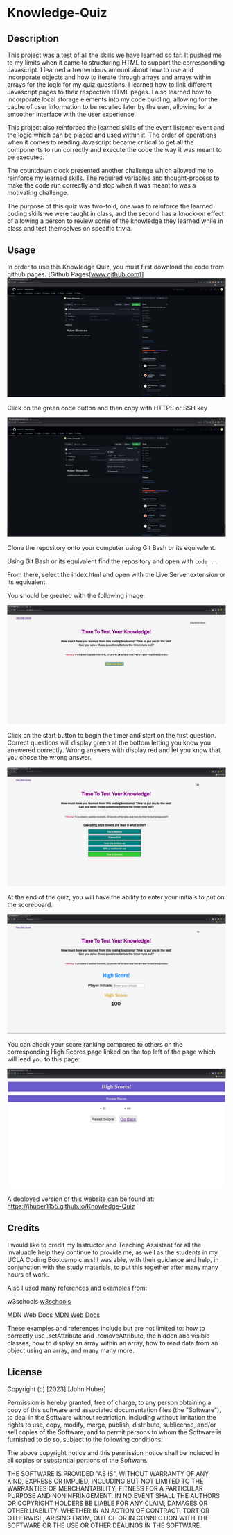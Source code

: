 # Knowledge-Quiz

## Description

This project was a test of all the skills we have learned so far. It pushed me to my limits when it came to structuring HTML to support the corresponding Javascript. I learned a tremendous amount about how to use and incorporate objects and how to iterate through arrays and arrays within arrays for the logic for my quiz questions. I learned how to link different Javascript pages to their respective HTML pages. I also learned how to incorporate local storage elements into my code buidling, allowing for the cache of user information to be recalled later by the user, allowing for a smoother interface with the user experience.

This project also reinforced the learned skills of the event listener event and the logic which can be placed and used within it. The order of operations when it comes to reading Javascript became critical to get all the components to run correctly and execute the code the way it was meant to be executed.

The countdown clock presented another challenge which allowed me to reinforce my learned skills. The required variables and thought-process to make the code run correctly and stop when it was meant to was a motivating challenge.

The purpose of this quiz was two-fold, one was to reinforce the learned coding skills we were taught in class, and the second has a knock-on effect of allowing a person to review some of the knowledge they learned while in class and test themselves on specific trivia.

## Usage

In order to use this Knowledge Quiz, you must first download the code from github pages.
[Github Pages(www.github.com)]
![Github Pages](./assets/Images/GithubPages.png)

Click on the green code button and then copy with HTTPS or SSH key

![Git Hub Code](./assets/Images/GithubCode.png)

Clone the repository onto your computer using Git Bash or its equivalent.

Using Git Bash or its equivalent find the repository and open with `code .` .

From there, select the index.html and open with the Live Server extension or its equivalent.

You should be greeted with the following image:

![Knowledge Quiz](./assets/Images/Knowledge-Quiz.png)

Click on the start button to begin the timer and start on the first question. Correct questions will display green at the bottom letting you know you answered correctly. Wrong answers with display red and let you know that you chose the wrong answer.

![Knowledge Question](./assets/Images/Knowledge-Question.png)

At the end of the quiz, you will have the ability to enter your initials to put on the scoreboard.

![Initials Page](./assets/Images/Initials.png)

You can check your score ranking compared to others on the corresponding High Scores page linked on the top left of the page which will lead you to this page:

![Scoreboard](./assets/Images/Score-Page.png)

A deployed version of this website can be found at: https://jhuber1155.github.io/Knowledge-Quiz

## Credits

I would like to credit my Instructor and Teaching Assistant for all the invaluable help they continue to provide me, as well as the students in my UCLA Coding Bootcamp class! I was able, with their guidance and help, in conjunction with the study materials, to put this together after many many hours of work.

Also I used many references and examples from:

w3schools [w3schools](https://www.w3schools.com/)

MDN Web Docs [MDN Web Docs](https://developer.mozilla.org/en-US/)

These examples and references include but are not limited to:
how to correctly use .setAttribute and .removeAttribute, the hidden and visible classes, how to display an array within an array, how to read data from an object using an array, and many many more.

## License
Copyright (c) [2023] [John Huber]

Permission is hereby granted, free of charge, to any person obtaining a copy of this software and associated documentation files (the "Software"), to deal in the Software without restriction, including without limitation the rights to use, copy, modify, merge, publish, distribute, sublicense, and/or sell copies of the Software, and to permit persons to whom the Software is furnished to do so, subject to the following conditions:

The above copyright notice and this permission notice shall be included in all copies or substantial portions of the Software.

THE SOFTWARE IS PROVIDED "AS IS", WITHOUT WARRANTY OF ANY KIND, EXPRESS OR IMPLIED, INCLUDING BUT NOT LIMITED TO THE WARRANTIES OF MERCHANTABILITY, FITNESS FOR A PARTICULAR PURPOSE AND NONINFRINGEMENT. IN NO EVENT SHALL THE AUTHORS OR COPYRIGHT HOLDERS BE LIABLE FOR ANY CLAIM, DAMAGES OR OTHER LIABILITY, WHETHER IN AN ACTION OF CONTRACT, TORT OR OTHERWISE, ARISING FROM, OUT OF OR IN CONNECTION WITH THE SOFTWARE OR THE USE OR OTHER DEALINGS IN THE SOFTWARE.